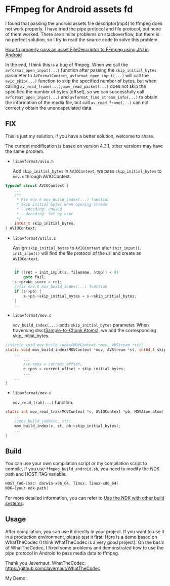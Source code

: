 FFmpeg for Android assets fd
=============

I found that passing the android assets file descriptor(mp4) to ffmpeg does not work properly. I have tried the
pipe protocol and file protocol, but none of them worked. There are similar problems on stackoverflow, but
there is no perfect solution, so I try to read the source code to solve this problem.

[How to properly pass an asset FileDescriptor to FFmpeg using JNI in Android](https://stackoverflow.com/questions/24701029/how-to-properly-pass-an-asset-filedescriptor-to-ffmpeg-using-jni-in-android)

In the end, I think this is a bug of ffmpeg. When we call the ``avformat_open_input(...)`` function
after passing the ``skip_initial_bytes`` parameter to ``AVFormatContext``, ``avformat_open_input(...)``
will call the `avio_skip(...)` function to skip the specified number of bytes, but when calling
``av_read_frame(...)``, ``mov_read_packet(...)`` does not skip the specified the number of bytes (offset),
so we can successfully call ``avformat_open_input(...)`` and ``avformat_find_stream_info(...)`` to
obtain the information of the media file, but call ``av_read_frame(...)`` can not correctly obtain the
unencapsulated data.

## FIX
This is just my solution, if you have a better solution, welcome to share. 

The current modification is based on version 4.3.1, other versions may have the same problem.

* `libavformat/avio.h` 
  
  Add `skip_initial_bytes` in `AVIOContext`, we pass `skip_initial_bytes` to `mov.c` through AVIOContext.

```c
typedef struct AVIOContext {
    ...
    /**
     * Fix mov.h mov_build_index(...) function
     * Skip initial bytes when opening stream
     * - encoding: unused
     * - decoding: Set by user
     */
    int64_t skip_initial_bytes;
} AVIOContext;
```
  
* `libavformat/utils.c`  
  
  Assign `skip_initial_bytes` to `AVIOContext` after `init_input()`. `init_input()` will find 
  the file protocol of the url and create an `AVIOContext`.
  
```c
    ...
    if ((ret = init_input(s, filename, &tmp)) < 0)
        goto fail;
    s->probe_score = ret;
    //fix mov.h mov_build_index(...) function
    if (s->pb) {
        s->pb->skip_initial_bytes = s->skip_initial_bytes;
    }
    ...
```
* `libavformat/mov.c`

  `mov_build_index(...)` adds `skip_initial_bytes` parameter. When traversing stsc([Sample-to-Chunk Atoms]("https://developer.apple.com/library/archive/documentation/QuickTime/QTFF/QTFFChap2/qtff2.html")),
  we add the corresponding skip_initial_bytes.
  
```c
//static void mov_build_index(MOVContext *mov, AVStream *st){
static void mov_build_index(MOVContext *mov, AVStream *st, int64_t skip_initial_bytes){
    ...
        ...
        //e->pos = current_offset;
        e->pos = current_offset + skip_initial_bytes;
        ...
    ...
}
```
  
* `libavformat/mov.c`
  
  `mov_read_trak(...)` function.

```c
static int mov_read_trak(MOVContext *c, AVIOContext *pb, MOVAtom atom) {
    ...
    //mov_build_index(c, st);
    mov_build_index(c, st, pb->skip_initial_bytes);
    ...
}
```


## Build

You can use your own compilation script or my compilation script to compile, 
if you use `ffmpeg_build_android.sh`, you need to modify the NDK path and HOST_TAG variable.

```c
HOST_TAG=[mac: darwin-x86_64, linux: linux-x86_64]
NDK=[your-ndk-path]
```
For more detailed information, you can refer to [Use the NDK with other build systems]("https://developer.android.com/ndk/guides/other_build_systems").

## Usage

After compilation, you can use it directly in your project. If you want to use it in a 
production environment, please test it first. Here is a demo based on WhatTheCodec 
(I think WhatTheCodec is a very good project). On the basis of WhatTheCodec, I fixed 
some problems and demonstrated how to use the pipe protocol in Android to pass media data to ffmpeg.

Thank you Javernaut, WhatTheCodec: https://github.com/Javernaut/WhatTheCodec

My Demo: 




